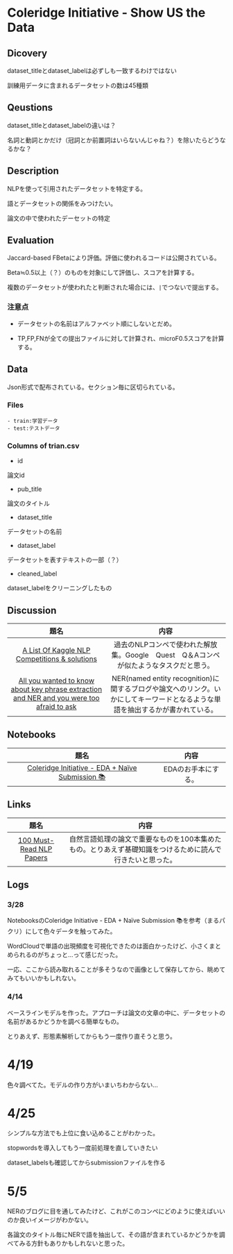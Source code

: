 # Coleridge Initiative - Show US the Data

## Dicovery

dataset_titleとdataset_labelは必ずしも一致するわけではない

訓練用データに含まれるデータセットの数は45種類

## Qeustions

dataset_titleとdataset_labelの違いは？

名詞と動詞とかだけ（冠詞とか前置詞はいらないんじゃね？）を除いたらどうなるかな？

## Description

NLPを使って引用されたデータセットを特定する。

語とデータセットの関係をみつけたい。

論文の中で使われたデーセットの特定

## Evaluation

Jaccard-based FBetaにより評価。評価に使われるコードは公開されている。

Beta≒0.5以上（？）のものを対象にして評価し、スコアを計算する。

複数のデータセットが使われたと判断された場合には、`|`でつないで提出する。

### 注意点

- データセットの名前はアルファベット順にしないとだめ。

- TP,FP,FNが全ての提出ファイルに対して計算され、microF0.5スコアを計算する。

## Data

Json形式で配布されている。セクション毎に区切られている。

### Files

    - train:学習データ
    - test:テストデータ

### Columns of trian.csv

- id

論文id

- pub_title

論文のタイトル

- dataset_title

データセットの名前

- dataset_label

データセットを表すテキストの一部（？）

- cleaned_label

dataset_labelをクリーニングしたもの

## Discussion

| 題名  | 内容  |
| :---: | :---: |
|  [A List Of Kaggle NLP Competitions & solutions](https://www.kaggle.com/c/coleridgeinitiative-show-us-the-data/discussion/228227)     |   過去のNLPコンペで使われた解放集。Google　Quest　Q＆Aコンペが似たようなタスクだと思う。    |
|[All you wanted to know about key phrase extraction and NER and you were too afraid to ask](https://www.kaggle.com/c/coleridgeinitiative-show-us-the-data/discussion/228376)|NER(named entity recognition)に関するブログや論文へのリンク。いかにしてキーワードとなるような単語を抽出するかが書かれている。|

## Notebooks

|                                                                      題名                                                                      |        内容         |
| :--------------------------------------------------------------------------------------------------------------------------------------------: | :-----------------: |
| [Coleridge Initiative - EDA + Naïve Submission 📚](https://www.kaggle.com/josephassaker/coleridge-initiative-eda-na-ve-submission?select=train) | EDAのお手本にする。 |

## Links

| 題名  | 内容  |
| :---: | :---: |
| [100 Must-Read NLP Papers](https://github.com/mhagiwara/100-nlp-papers)|自然言語処理の論文で重要なものを100本集めたもの。とりあえず基礎知識をつけるために読んで行きたいと思った。       |

## Logs

### 3/28

NotebooksのColeridge Initiative - EDA + Naïve Submission 📚を参考（まるパクリ）にして色々データを触ってみた。

WordCloudで単語の出現頻度を可視化できたのは面白かったけど、小さくまとめられるのがちょっと...って感じだった。

一応、ここから読み取れることが多そうなので画像として保存してから、眺めてみてもいいかもしれない。

### 4/14

ベースラインモデルを作った。アプローチは論文の文章の中に、データセットの名前があるかどうかを調べる簡単なもの。

とりあえず、形態素解析してからもう一度作り直そうと思う。

# 4/19

色々調べてた。モデルの作り方がいまいちわからない...

# 4/25

シンプルな方法でも上位に食い込めることがわかった。

stopwordsを導入してもう一度前処理を直していきたい

dataset_labelsも確認してからsubmissionファイルを作る

# 5/5

NERのブログに目を通してみたけど、これがこのコンペにどのように使えばいいのか良いイメージがわかない。

各論文のタイトル毎にNERで語を抽出して、その語が含まれているかどうかを調べてみる方針もありかもしれないと思った。
